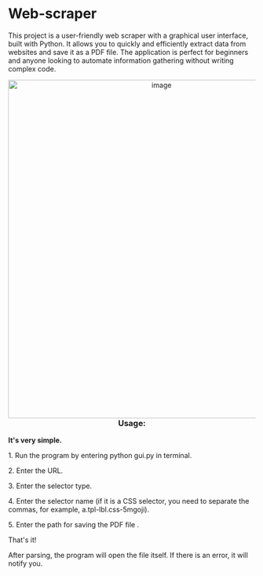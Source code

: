 # Web-scraper
This project is a user-friendly web scraper with a graphical user interface, built with Python. It allows you to quickly and efficiently extract data from websites and save it as a PDF file. The application is perfect for beginners and anyone looking to automate information gathering without writing complex code.

<p align="center">
  <img width="609" height="689" alt="image" src="https://github.com/user-attachments/assets/894baccd-649d-430e-aaac-8de64814636c" align="left"/>
  <h3 align="center">Usage:</h3>
  <p><b>It's very simple. </b> </p>
  <p> 1. Run the program by entering python gui.py in terminal.</p>
  <p> 2. Enter the URL. </p>
  <p> 3. Enter the selector type. </p>
  <p> 4. Enter the selector name (if it is a CSS selector, you need to separate the commas, for example, a.tpl-lbl.css-5mgoji). <p>
  <p> 5. Enter the path for saving the PDF file . </p>
  <p>That's it! </p> 
  <p>After parsing, the program will open the file itself. If there is an error, it will notify you.</p>
</p>
